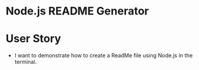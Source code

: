 # Node.js README Generator

# User Story
- I want to demonstrate how to create a ReadMe file using Node.js in the terminal.